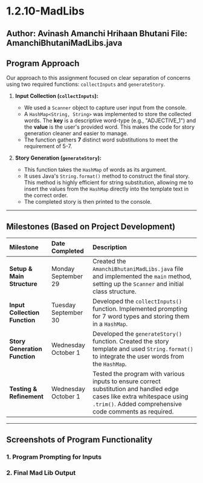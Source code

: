 # 1.2.10-MadLibs

**Author:** Avinash Amanchi Hrihaan Bhutani
**File:** AmanchiBhutaniMadLibs.java
---

## Program Approach

Our approach to this assignment focused on clear separation of concerns using two required functions: `collectInputs` and `generateStory`.

1.  **Input Collection (`collectInputs`):**
    * We used a `Scanner` object to capture user input from the console.
    * A `HashMap<String, String>` was implemented to store the collected words. The **key** is a descriptive word-type (e.g., "ADJECTIVE\_1") and the **value** is the user's provided word. This makes the code for story generation cleaner and easier to manage.
    * The function gathers **7** distinct word substitutions to meet the requirement of 5-7.

2.  **Story Generation (`generateStory`):**
    * This function takes the `HashMap` of words as its argument.
    * It uses Java's `String.format()` method to construct the final story. This method is highly efficient for string substitution, allowing me to insert the values from the `HashMap` directly into the template text in the correct order.
    * The completed story is then printed to the console.

---

## Milestones (Based on Project Development)

| Milestone | Date Completed | Description |
| :--- | :--- | :--- |
| **Setup & Main Structure** | Monday September 29 | Created the `AmanchiBhutaniMadLibs.java` file and implemented the `main` method, setting up the `Scanner` and initial class structure. |
| **Input Collection Function** | Tuesday September 30 | Developed the `collectInputs()` function. Implemented prompting for 7 word types and storing them in a `HashMap`. |
| **Story Generation Function** | Wednesday October 1 | Developed the `generateStory()` function. Created the story template and used `String.format()` to integrate the user words from the `HashMap`. |
| **Testing & Refinement** | Wednesday October 1 | Tested the program with various inputs to ensure correct substitution and handled edge cases like extra whitespace using `.trim()`. Added comprehensive code comments as required. |

---

## Screenshots of Program Functionality

### 1. Program Prompting for Inputs


### 2. Final Mad Lib Output
